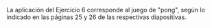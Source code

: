 La aplicación del Ejercicio 6 corresponde al juego de "pong", según lo indicado en las páginas 25 y 26 de las respectivas diapositivas.
